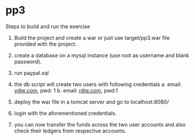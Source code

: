 pp3
===
Steps to build and run the exercise

1. Build the project and create a war or just use target/pp3.war file provided with the project. 

2. create a database on a mysql instance (use root as username and blank password).

3. run paypal.sql

4. the db script will create two users with following credentials 
a. email: y@e.com, pwd: 1
b. email: r@e.com, pwd:1

5. deploy the war file in a tomcat server and go to localhost:8080/

6. login with the aforementioned credentials. 

7. you can now transfer the funds across the two user accounts and also check their ledgers from respective accounts. 
